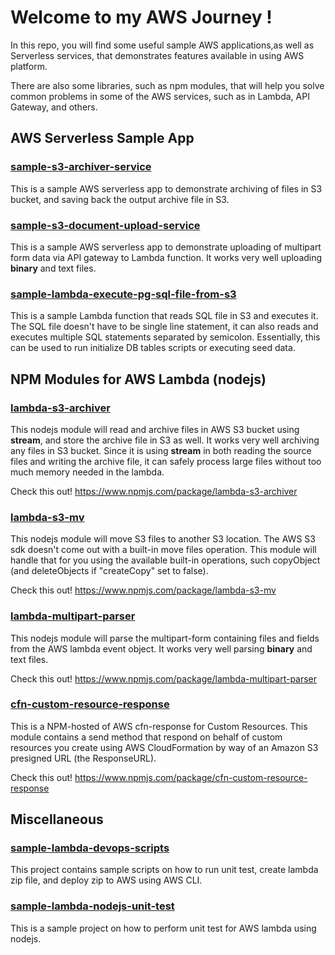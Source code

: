 # Welcome to my AWS Journey !

In this repo, you will find some useful sample AWS applications,as well as Serverless services, that demonstrates features available in using AWS platform. 

There are also some libraries, such as npm modules, that will help you solve common problems in some of the AWS services, such as in Lambda, API Gateway, and others.

## AWS Serverless Sample App

### [sample-s3-archiver-service](https://github.com/francismeynard/aws-journey/tree/master/sample-s3-archiver-service)

This is a sample AWS serverless app to demonstrate archiving of files in S3 bucket, and saving back the output archive file in S3.

### [sample-s3-document-upload-service](https://github.com/francismeynard/aws-journey/tree/master/sample-s3-document-upload-service)

This is a sample AWS serverless app to demonstrate uploading of multipart form data via API gateway to Lambda function. It works very well uploading **binary** and text files.

### [sample-lambda-execute-pg-sql-file-from-s3](https://github.com/francismeynard/aws-journey/tree/master/sample-lambda-execute-pg-sql-file-from-s3)

This is a sample Lambda function that reads SQL file in S3 and executes it. The SQL file doesn't have to be single line statement, it can also reads and executes multiple SQL statements separated by semicolon. Essentially, this can be used to run initialize DB tables scripts or executing seed data.

## NPM Modules for AWS Lambda (nodejs)

### [lambda-s3-archiver](https://github.com/francismeynard/lambda-s3-archiver)

This nodejs module will read and archive files in AWS S3 bucket using **stream**, and store the archive file in S3 as well. It works very well archiving any files in S3 bucket. Since it is using **stream** in both reading the source files and writing the archive file, it can safely process large files without too much memory needed in the lambda.

Check this out! <https://www.npmjs.com/package/lambda-s3-archiver>

### [lambda-s3-mv](https://github.com/francismeynard/lambda-s3-mv)

This nodejs module will move S3 files to another S3 location. The AWS S3 sdk doesn't come out with a built-in move files operation. This module will handle that for you using the available built-in operations, such copyObject (and deleteObjects if "createCopy" set to false).

Check this out! <https://www.npmjs.com/package/lambda-s3-mv>

### [lambda-multipart-parser](https://github.com/francismeynard/lambda-multipart-parser)

This nodejs module will parse the multipart-form containing files and fields from the AWS lambda event object. It works very well parsing **binary** and text files.

Check this out! <https://www.npmjs.com/package/lambda-multipart-parser>

### [cfn-custom-resource-response](https://github.com/francismeynard/aws-journey/tree/master/cfn-custom-resource-response)

This is a NPM-hosted of AWS cfn-response for Custom Resources. This module contains a send method that respond on behalf of custom resources you create using AWS CloudFormation by way of an Amazon S3 presigned URL (the ResponseURL).

Check this out! <https://www.npmjs.com/package/cfn-custom-resource-response>

## Miscellaneous

### [sample-lambda-devops-scripts](https://github.com/francismeynard/aws-journey/tree/master/sample-lambda-devops-scripts)

This project contains sample scripts on how to run unit test, create lambda zip file, and deploy zip to AWS using AWS CLI.

### [sample-lambda-nodejs-unit-test](https://github.com/francismeynard/aws-journey/tree/master/sample-lambda-nodejs-unit-test)

This is a sample project on how to perform unit test for AWS lambda using nodejs.
